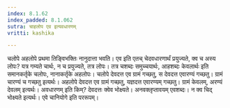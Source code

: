 ```yaml
---
index: 8.1.62
index_padded: 8.1.062
sutra: चाहलोप एव इत्यवधारणम्
vritti: kashika

---
```

चलोपे अहलोपे प्रथमा तिङ्विभक्तिः नानुदात्ता भवति। एव इति एतच् चेदवधारणार्थं प्रयुज्यते, क्व च अस्य लोपः? यत्र गम्यते चार्थः, न च प्रयुज्यते, तत्र लोपः। तत्र चशब्दः समुच्चयार्थः, आहशब्दः केवलार्थः इति समानकर्तृके चलोपः, नानाकर्तृके अहलोपः। चलोपे देवदत्त एव ग्रामं गच्छतु, स देवदत्त एवारण्यं गच्छतु। ग्रामं चारण्यं च गच्छतु इत्यर्थः। अहलोपे देवदत्त एव ग्रामं गच्छतु, यज्ञदत्त एवारण्यम् गच्छतु। ग्रामं केवलम्, अरण्यं देवलम् इत्यर्थः। अवधारणम् इति किम्? देवदत्तः क्वेव भोक्ष्यते। अनवक्लृप्तावयम् एवशब्दः। न क्व चिद् भोक्ष्यते इत्यर्थः। एवे चानियोगे इति पररूपम्।